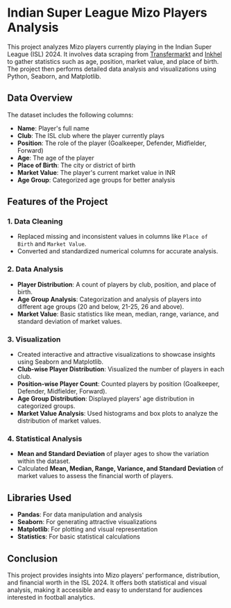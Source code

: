 # Indian Super League Mizo Players Analysis

This project analyzes Mizo players currently playing in the Indian Super League (ISL) 2024. It involves data scraping from [Transfermarkt](https://www.transfermarkt.co.in/) and [Inkhel](https://www.inkhel.com/) to gather statistics such as age, position, market value, and place of birth. The project then performs detailed data analysis and visualizations using Python, Seaborn, and Matplotlib.

## Data Overview

The dataset includes the following columns:
- **Name**: Player's full name
- **Club**: The ISL club where the player currently plays
- **Position**: The role of the player (Goalkeeper, Defender, Midfielder, Forward)
- **Age**: The age of the player
- **Place of Birth**: The city or district of birth
- **Market Value**: The player's current market value in INR
- **Age Group**: Categorized age groups for better analysis

## Features of the Project

### 1. **Data Cleaning**
- Replaced missing and inconsistent values in columns like `Place of Birth` and `Market Value`.
- Converted and standardized numerical columns for accurate analysis.

### 2. **Data Analysis**
- **Player Distribution**: A count of players by club, position, and place of birth.
- **Age Group Analysis**: Categorization and analysis of players into different age groups (20 and below, 21-25, 26 and above).
- **Market Value**: Basic statistics like mean, median, range, variance, and standard deviation of market values.
  
### 3. **Visualization**
- Created interactive and attractive visualizations to showcase insights using Seaborn and Matplotlib.
- **Club-wise Player Distribution**: Visualized the number of players in each club.
- **Position-wise Player Count**: Counted players by position (Goalkeeper, Defender, Midfielder, Forward).
- **Age Group Distribution**: Displayed players' age distribution in categorized groups.
- **Market Value Analysis**: Used histograms and box plots to analyze the distribution of market values.

### 4. **Statistical Analysis**
- **Mean and Standard Deviation** of player ages to show the variation within the dataset.
- Calculated **Mean, Median, Range, Variance, and Standard Deviation** of market values to assess the financial worth of players.

## Libraries Used

- **Pandas**: For data manipulation and analysis
- **Seaborn**: For generating attractive visualizations
- **Matplotlib**: For plotting and visual representation
- **Statistics**: For basic statistical calculations

## Conclusion

This project provides insights into Mizo players' performance, distribution, and financial worth in the ISL 2024. It offers both statistical and visual analysis, making it accessible and easy to understand for audiences interested in football analytics.
